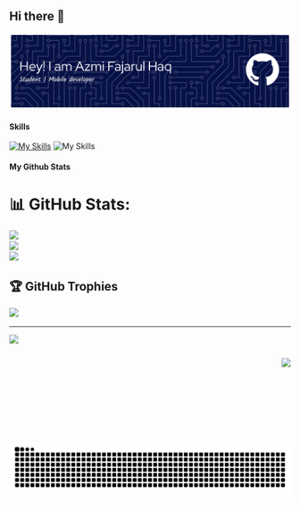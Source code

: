 ## Hi there 👋
![banner](images/github-header-banner.png)

#### Skills
[![My Skills](https://skillicons.dev/icons?i=dart,kotlin,androidstudio,vscode,flutter&theme=light)](https://skillicons.dev)
![My Skills](https://img.shields.io/badge/PHP-777BB4?style=for-the-badge&logo=php&logoColor=white)



#### My Github Stats
# 📊 GitHub Stats:
![](https://github-readme-stats.vercel.app/api?username=AzmiFH&theme=default&hide_border=false&include_all_commits=false&count_private=false)<br/>
![](https://nirzak-streak-stats.vercel.app/?user=AzmiFH&theme=default&hide_border=false)<br/>
![](https://github-readme-stats.vercel.app/api/top-langs/?username=AzmiFH&theme=default&hide_border=false&include_all_commits=false&count_private=false&layout=compact)

## 🏆 GitHub Trophies
![](https://github-profile-trophy.vercel.app/?username=AzmiFH&theme=radical&no-frame=false&no-bg=true&margin-w=4)

---
[![](https://visitcount.itsvg.in/api?id=AzmiFH&icon=0&color=0)](https://visitcount.itsvg.in)

###

<img align="right" height="150" src="https://i.gifer.com/6mz.gif"  />


###

<br clear="both">

<img src="https://raw.githubusercontent.com/AzmiFH/AzmiFH/output/snake.svg" alt="Snake animation" />


###